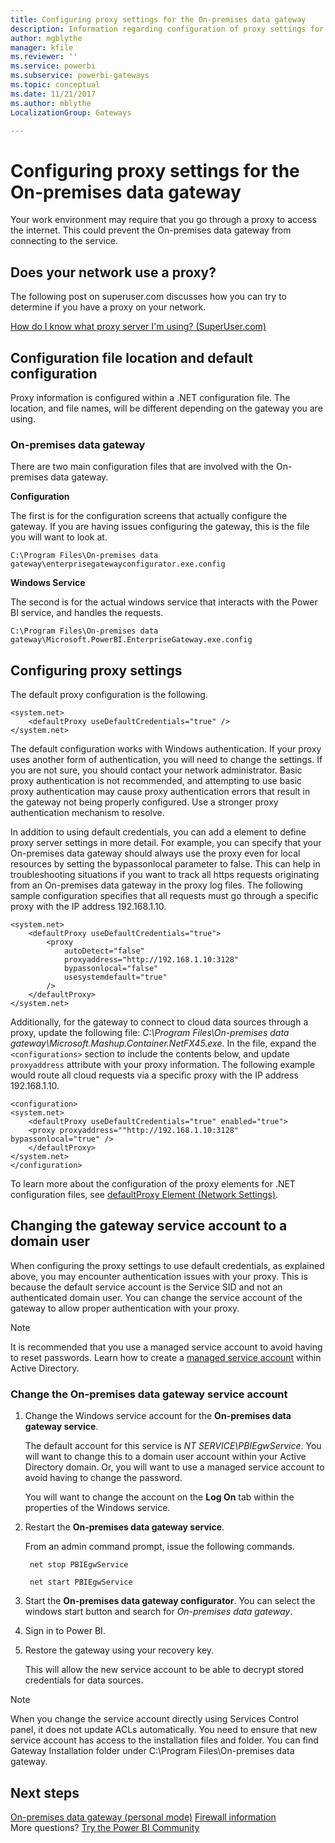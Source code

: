 ```yaml
---
title: Configuring proxy settings for the On-premises data gateway
description: Information regarding configuration of proxy settings for the On-premises data gateway.
author: mgblythe
manager: kfile
ms.reviewer: ''
ms.service: powerbi
ms.subservice: powerbi-gateways
ms.topic: conceptual
ms.date: 11/21/2017
ms.author: mblythe
LocalizationGroup: Gateways

---
```

# Configuring proxy settings for the On-premises data gateway
Your work environment may require that you go through a proxy to access the internet. This could prevent the On-premises data gateway from connecting to the service.

## Does your network use a proxy?
The following post on superuser.com discusses how you can try to determine if you have a proxy on your network.

[How do I know what proxy server I'm using? (SuperUser.com)](https://superuser.com/questions/346372/how-do-i-know-what-proxy-server-im-using)

## Configuration file location and default configuration
Proxy information is configured within a .NET configuration file. The location, and file names, will be different depending on the gateway you are using.

### On-premises data gateway
There are two main configuration files that are involved with the On-premises data gateway.

**Configuration**

The first is for the configuration screens that actually configure the gateway. If you are having issues configuring the gateway, this is the file you will want to look at.

    C:\Program Files\On-premises data gateway\enterprisegatewayconfigurator.exe.config

**Windows Service**

The second is for the actual windows service that interacts with the Power BI service, and handles the requests.

    C:\Program Files\On-premises data gateway\Microsoft.PowerBI.EnterpriseGateway.exe.config

## Configuring proxy settings
The default proxy configuration is the following.

```
<system.net>
    <defaultProxy useDefaultCredentials="true" />
</system.net>
```


The default configuration works with Windows authentication. If your proxy uses another form of authentication, you will need to change the settings. If you are not sure, you should contact your network administrator. Basic proxy authentication is not recommended, and attempting to use basic proxy authentication may cause proxy authentication errors that result in the gateway not being properly configured. Use a stronger proxy authentication mechanism to resolve.

In addition to using default credentials, you can add a <proxy> element to define proxy server settings in more detail. For example, you can specify that your On-premises data gateway should always use the proxy even for local resources by setting the bypassonlocal parameter to false. This can help in troubleshooting situations if you want to track all https requests originating from an On-premises data gateway in the proxy log files. The following sample configuration specifies that all requests must go through a specific proxy with the IP address 192.168.1.10.

```
<system.net>
    <defaultProxy useDefaultCredentials="true">
        <proxy  
            autoDetect="false"  
            proxyaddress="http://192.168.1.10:3128"  
            bypassonlocal="false"  
            usesystemdefault="true"
        />  
    </defaultProxy>
</system.net>
```

Additionally, for the gateway to connect to cloud data sources through a proxy, update the following file:
*C:\Program Files\On-premises data gateway\Microsoft.Mashup.Container.NetFX45.exe*. In the file, expand the `<configurations>` section to include the contents below, and update `proxyaddress` attribute with your proxy information. The following example would route all cloud requests via a specific proxy with the IP address 192.168.1.10.

```
<configuration>
<system.net>
    <defaultProxy useDefaultCredentials="true" enabled="true">
    <proxy proxyaddress=""http://192.168.1.10:3128" bypassonlocal="true" />
    </defaultProxy>
</system.net>
</configuration>
```

To learn more about the configuration of the proxy elements for .NET configuration files, see [defaultProxy Element (Network Settings)](https://msdn.microsoft.com/library/kd3cf2ex.aspx).

## Changing the gateway service account to a domain user
When configuring the proxy settings to use default credentials, as explained above, you may encounter authentication issues with your proxy. This is because the default service account is the Service SID and not an authenticated domain user. You can change the service account of the gateway to allow proper authentication with your proxy.

> [!NOTE]
> It is recommended that you use a managed service account to avoid having to reset passwords. Learn how to create a [managed service account](https://technet.microsoft.com/library/dd548356.aspx) within Active Directory.
> 
> 

### Change the On-premises data gateway service account
1. Change the Windows service account for the **On-premises data gateway service**.

    The default account for this service is *NT SERVICE\PBIEgwService*. You will want to change this to a domain user account within your Active Directory domain. Or, you will want to use a managed service account to avoid having to change the password.

    You will want to change the account on the **Log On** tab within the properties of the Windows service.
2. Restart the **On-premises data gateway service**.

    From an admin command prompt, issue the following commands.

        net stop PBIEgwService

        net start PBIEgwService
3. Start the **On-premises data gateway configurator**. You can select the windows start button and search for *On-premises data gateway*.
4. Sign in to Power BI.
5. Restore the gateway using your recovery key.

    This will allow the new service account to be able to decrypt stored credentials for data sources.

> [!NOTE]
> When you change the service account directly using Services Control panel, it does not update ACLs automatically. You need to ensure that new service account has access to the installation files and folder. You can find Gateway Installation folder under C:\Program Files\On-premises data gateway. 
> 

## Next steps
[On-premises data gateway (personal mode)](service-gateway-personal-mode.md)
[Firewall information](service-gateway-onprem-tshoot.md#firewall-or-proxy)  
More questions? [Try the Power BI Community](http://community.powerbi.com/)

